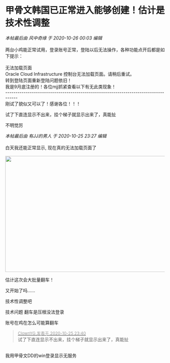 # 甲骨文韩国已正常进入能够创建！估计是技术性调整


<i class="pstatus"> 本帖最后由 风中奇缘 于 2020-10-26 00:03 编辑 </i><br />
<br />
两台小鸡能正常试用，登录账号正常，登陆以后无法操作，各种功能点开后都是如下提示：<br />
<br />
无法加载页面<br />
Oracle Cloud Infrastructure 控制台无法加载页面。请稍后重试。<br />
转到登陆页面重新登陆问题依旧！<br />
我是9月底注册的！各位mjj抓紧查看以下有无此类现象！<br />
------------------------------------------------------------------------------------<br />
刚试了貌似又可以了！感谢各位！！！<img id="aimg_C8vJ7" onclick="zoom(this, this.src, 0, 0, 0)" class="zoom" src="https://cdn.jsdelivr.net/gh/hishis/forum-master/public/images/patch.gif" onmouseover="img_onmouseoverfunc(this)" onload="thumbImg(this)" border="0" alt="" />

试了下直连显示不出来，挂个梯子就显示出来了，真能扯<img src="static/image/smiley/default/sweat.gif" smilieid="10" border="0" alt="" />

不明觉厉

<i class="pstatus"> 本帖最后由 有JJ的男人 于 2020-10-25 23:27 编辑 </i><br />
<br />
白天我还能正常显示, 现在真的无法加载页面了<br />
<br />
<img id="aimg_nVvqH" onclick="zoom(this, this.src, 0, 0, 0)" class="zoom" width="600" height="367" src="https://kyun.ltyuanfang.cn/tc/2020/10/25/afda13ebcfdaa.png" onmouseover="img_onmouseoverfunc(this)" onclick="zoom(this)" style="cursor:pointer" border="0" alt="" />

估计这次会大批量翻车！<img id="aimg_JSmRJ" onclick="zoom(this, this.src, 0, 0, 0)" class="zoom" src="https://cdn.jsdelivr.net/gh/hishis/forum-master/public/images/patch.gif" onmouseover="img_onmouseoverfunc(this)" onload="thumbImg(this)" border="0" alt="" />

又开始了吗……

技术性调整吧<img src="static/image/smiley/default/lol.gif" smilieid="12" border="0" alt="" />

技术问题 翻车是压根没法登录

账号在鸡在怎么可能算翻车

<div class="quote"><blockquote><font size="2"><a href="https://www.hostloc.com/forum.php?mod=redirect&amp;goto=findpost&amp;pid=9351916&amp;ptid=758408" target="_blank"><font color="#999999">ClownYG 发表于 2020-10-25 23:40</font></a></font><br />
试了下直连显示不出来，挂个梯子就显示出来了，真能扯</blockquote></div><br />
我用甲骨文DD的win登录显示无服务<img id="aimg_YLqX2" onclick="zoom(this, this.src, 0, 0, 0)" class="zoom" src="https://cdn.jsdelivr.net/gh/hishis/forum-master/public/images/patch.gif" onmouseover="img_onmouseoverfunc(this)" onload="thumbImg(this)" border="0" alt="" />
